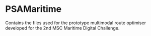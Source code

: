 # PSAMaritime
Contains the files used for the prototype multimodal route optimiser developed for the 2nd MSC Maritime Digital Challenge.
